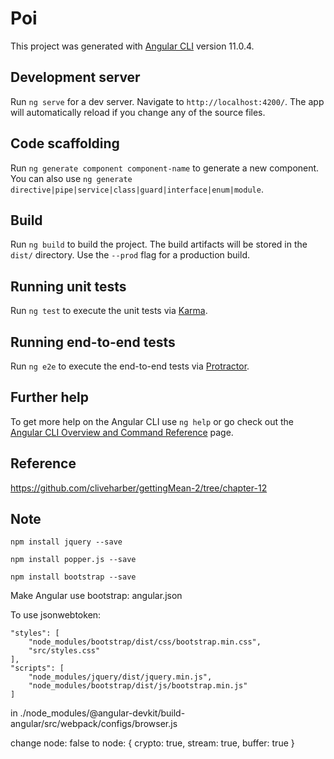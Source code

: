# Poi

This project was generated with [Angular CLI](https://github.com/angular/angular-cli) version 11.0.4.

## Development server

Run `ng serve` for a dev server. Navigate to `http://localhost:4200/`. The app will automatically reload if you change any of the source files.

## Code scaffolding

Run `ng generate component component-name` to generate a new component. You can also use `ng generate directive|pipe|service|class|guard|interface|enum|module`.

## Build

Run `ng build` to build the project. The build artifacts will be stored in the `dist/` directory. Use the `--prod` flag for a production build.

## Running unit tests

Run `ng test` to execute the unit tests via [Karma](https://karma-runner.github.io).

## Running end-to-end tests

Run `ng e2e` to execute the end-to-end tests via [Protractor](http://www.protractortest.org/).

## Further help

To get more help on the Angular CLI use `ng help` or go check out the [Angular CLI Overview and Command Reference](https://angular.io/cli) page.

## Reference

https://github.com/cliveharber/gettingMean-2/tree/chapter-12


## Note

```
npm install jquery --save

npm install popper.js --save

npm install bootstrap --save
```

Make Angular use bootstrap:
angular.json

To use jsonwebtoken:
```
"styles": [
    "node_modules/bootstrap/dist/css/bootstrap.min.css",
    "src/styles.css"
],
"scripts": [
    "node_modules/jquery/dist/jquery.min.js",
    "node_modules/bootstrap/dist/js/bootstrap.min.js" 
]
```

in ./node_modules/@angular-devkit/build-angular/src/webpack/configs/browser.js

change 
node: false
to
node: { crypto: true, stream: true, buffer: true }